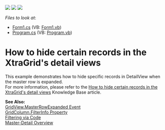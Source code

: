 <!-- default badges list -->
![](https://img.shields.io/endpoint?url=https://codecentral.devexpress.com/api/v1/VersionRange/128629037/13.1.4%2B)
[![](https://img.shields.io/badge/Open_in_DevExpress_Support_Center-FF7200?style=flat-square&logo=DevExpress&logoColor=white)](https://supportcenter.devexpress.com/ticket/details/E684)
[![](https://img.shields.io/badge/📖_How_to_use_DevExpress_Examples-e9f6fc?style=flat-square)](https://docs.devexpress.com/GeneralInformation/403183)
<!-- default badges end -->
<!-- default file list -->
*Files to look at*:

* [Form1.cs](./CS/Form1.cs) (VB: [Form1.vb](./VB/Form1.vb))
* [Program.cs](./CS/Program.cs) (VB: [Program.vb](./VB/Program.vb))
<!-- default file list end -->
# How to hide certain records in the XtraGrid's detail views


<p>This example demonstrates how to hide specific records in DetailView when the master row is expanded.<br />
For more information, please refer to the <a href="https://www.devexpress.com/Support/Center/p/A1112">How to hide certain records in the XtraGrid's detail views</a> Knowledge Base article.</p><p><strong>See Also:</strong><br />
<a href="http://documentation.devexpress.com/#WindowsForms/DevExpressXtraGridViewsGridGridView_MasterRowExpandedtopic">GridView.MasterRowExpanded Event</a><br />
<a href="http://documentation.devexpress.com/#WindowsForms/DevExpressXtraGridColumnsGridColumn_FilterInfotopic">GridColumn.FilterInfo Property</a><br />
<a href="http://documentation.devexpress.com/#WindowsForms/CustomDocument2567">Filtering via Code</a><br />
<a href="http://documentation.devexpress.com/#WindowsForms/CustomDocument783">Master-Detail Overview</a></p>

<br/>


